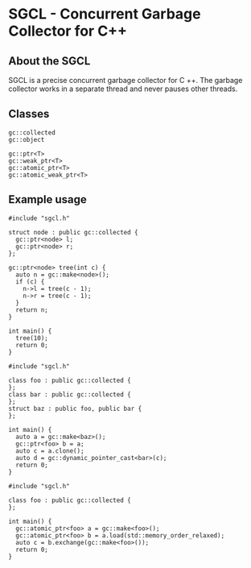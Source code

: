 # SGCL - Concurrent Garbage Collector for C++
## About the SGCL
SGCL is a precise concurrent garbage collector for C ++. The garbage collector works in a separate thread and never pauses other threads.

## Classes
```
gc::collected
gc::object

gc::ptr<T>
gc::weak_ptr<T>
gc::atomic_ptr<T>
gc::atomic_weak_ptr<T>
```

## Example usage
```
#include "sgcl.h"

struct node : public gc::collected {
  gc::ptr<node> l;
  gc::ptr<node> r;
};

gc::ptr<node> tree(int c) {
  auto n = gc::make<node>();
  if (c) {
    n->l = tree(c - 1);
    n->r = tree(c - 1);
  }
  return n;
}

int main() {
  tree(10);    
  return 0;
}
```
```
#include "sgcl.h"

class foo : public gc::collected {
};
class bar : public gc::collected {
};
struct baz : public foo, public bar {
};

int main() {
  auto a = gc::make<baz>();
  gc::ptr<foo> b = a;
  auto c = a.clone();
  auto d = gc::dynamic_pointer_cast<bar>(c);
  return 0;
}
```
```
#include "sgcl.h"

class foo : public gc::collected {
};

int main() {
  gc::atomic_ptr<foo> a = gc::make<foo>();
  gc::atomic_ptr<foo> b = a.load(std::memory_order_relaxed);
  auto c = b.exchange(gc::make<foo>()); 
  return 0;
}
```
